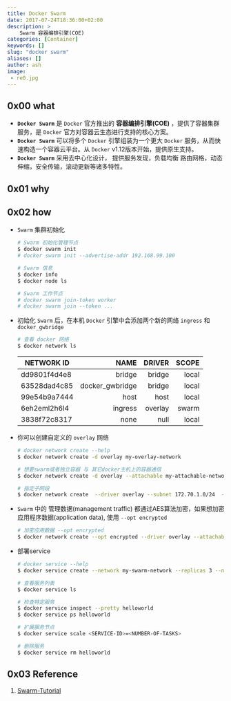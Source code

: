 ```yaml
---
title: Docker Swarm
date: 2017-07-24T18:36:00+02:00
description: >
    Swarm 容器编排引擎(COE)
categories: [Container]
keywords: []
slug: "docker swarm"
aliases: []
author: ash
image: 
 - re0.jpg
---
```


## 0x00 what

* **`Docker Swarm`** 是 `Docker` 官方推出的 **容器编排引擎(COE)** ，提供了容器集群服务，是 `Docker` 官方对容器云生态进行支持的核心方案。
* **`Docker Swarm`** 可以将多个 `Docker` 引擎组装为一个更大 `Docker` 服务，从而快速构造一个容器云平台。从 `Docker` v1.12版本开始，提供原生支持。
* **`Docker Swarm`** 采用去中心化设计， 提供服务发现，负载均衡 路由网格，动态伸缩，安全传输，滚动更新等诸多特性。

## 0x01 why

## 0x02 how

* `Swarm` 集群初始化

    ```sh
    # Swarm 初始化管理节点
    $ docker swarm init
    # docker swarm init --advertise-addr 192.168.99.100

    # Swarm 信息
    $ docker info
    $ docker node ls

    # Swarm 工作节点
    # docker swarm join-token worker
    # docker swarm join --token ...
    ```

* 初始化 `Swarm` 后，在本机 `Docker` 引擎中会添加两个新的网络 `ingress` 和 `docker_gwbridge`

    ```sh
    # 查看 docker 网络
    $ docker network ls
    ```

    |NETWORK ID| NAME | DRIVER | SCOPE |
    |-|-:|-:|-:|
    dd9801f4d4e8 |  bridge           |  bridge  | local
    63528dad4c85 |  docker_gwbridge  |  bridge  | local
    99e54b9a7444 |  host             |  host    | local
    6eh2eml2h6l4 |  ingress          |  overlay | swarm
    3838f72c8317 |  none             |  null    | local

* 你可以创建自定义的 `overlay` 网络

    ```sh
    # docker network create --help
    $ docker network create -d overlay my-overlay-network

    # 想要swarm或者独立容器 与 其它docker主机上的容器通信
    $ docker network create -d overlay --attachable my-attachable-network

    # 指定子网段
    $ docker network create  --driver overlay --subnet 172.70.1.0/24  --opt encrypted  my-swarm-network
    ```

* `Swarm` 中的 管理数据(management traffic) 都通过AES算法加密，如果想加密 应用程序数据(application data), 使用 `--opt encrypted`

    ```sh
    # 加密应用数据 --opt encrypted
    $ docker network create --opt encrypted --driver overlay --attachable my-attachable-multi-host-network
    ```

* 部署service

    ```sh
    # docker service --help
    $ docker service create --network my-swarm-network --replicas 3 --name helloworld alpine ping docker.com

    # 查看服务列表
    $ docker service ls

    # 检查特定服务
    $ docker service inspect --pretty helloworld
    $ docker service ps helloworld

    # 扩展服务节点
    $ docker service scale <SERVICE-ID>=<NUMBER-OF-TASKS>

    # 删除服务
    $ docker service rm helloworld
    ```

## 0x03 Reference

1. [Swarm-Tutorial](https://docs.docker.com/engine/swarm/swarm-tutorial/)
